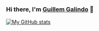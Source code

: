 ### Hi there, I'm <a href="https://galind.dev" target="_blank">Guillem Galindo</a> 👋


[![My GitHub stats](https://github-readme-stats.vercel.app/api?username=galind&count_private=true&show_icons=true&theme=tokyonight&hide=stars)](https://galind.dev)
